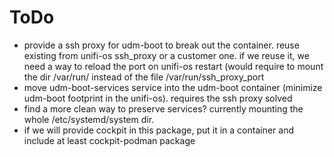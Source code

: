 # ToDo

* provide a ssh proxy for udm-boot to break out the container.
  reuse existing from unifi-os ssh_proxy or a customer one. if we reuse it, we need a way to reload the port on unifi-os restart (would require to mount the dir /var/run/ instead of the file /var/run/ssh_proxy_port
* move udm-boot-services service into the udm-boot container (minimize udm-boot footprint in the unifi-os).
  requires the ssh proxy solved
* find a more clean way to preserve services? currently mounting the whole /etc/systemd/system dir.
* if we will provide cockpit in this package, put it in a container and include at least cockpit-podman package

